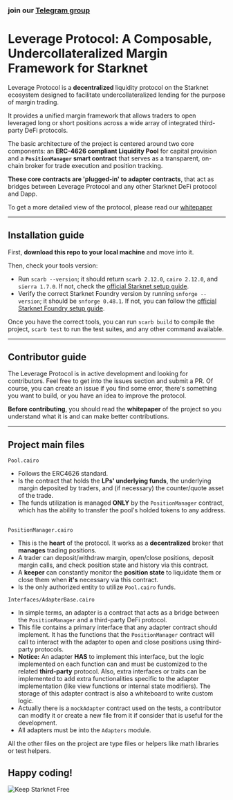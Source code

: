 ### join our [Telegram group](https://t.me/+-RxntJxVjvBlYWVh) 

# Leverage Protocol: A Composable, Undercollateralized Margin Framework for Starknet 

Leverage Protocol is a **decentralized** liquidity protocol on the Starknet ecosystem designed to facilitate undercollateralized lending for the purpose of margin trading. 

It provides a unified margin framework that allows traders to open leveraged long or short positions across a wide array of integrated third-party DeFi protocols. 

The basic architecture of the project is centered around two core components: an **ERC-4626 compliant Liquidity Pool** for capital provision and a **`PositionManager` smart contract** that serves as a transparent, on-chain broker for trade execution and position tracking.

**These core contracts are 'plugged-in' to adapter contracts**, that act as bridges between Leverage Protocol and any other Starknet DeFi protocol and Dapp. 

To get a more detailed view of the protocol, please read our [whitepaper](whitepaper.pdf)


---
## Installation guide
First, **download this repo to your local machine** and move into it.

Then, check your tools version: 
- Run `scarb --version`; it should return `scarb 2.12.0`, `cairo 2.12.0`, and `sierra 1.7.0`. If not, check the [official Starknet setup guide](https://docs.starknet.io/build/quickstart/environment-setup).
- Verify the correct Starknet Foundry version by running `snforge --version`; it should be `snforge 0.48.1`. If not, you can follow the [official Starknet Foundry setup guide](https://foundry-rs.github.io/starknet-foundry/getting-started/installation.html).

Once you have the correct tools, you can run `scarb build` to compile the project, `scarb test` to run the test suites, and any other command available. 


---
## Contributor guide
The Leverage Protocol is in active development and looking for contributors. Feel free to get into the issues section and submit a PR. Of course, you can create an issue if you find some error, there's something you want to build, or you have an idea to improve the protocol. 

**Before contributing**, you should read the **whitepaper** of the project so you understand what it is and can make better contributions. 

---
## Project main files 
`Pool.cairo`
- Follows the ERC4626 standard. 
- Is the contract that holds the **LPs' underlying funds**, the underlying margin deposited by traders, and (if necessary) the counter/quote asset of the trade.
- The funds utilization is managed **ONLY** by the `PositionManager` contract, which has the ability to transfer the pool's holded tokens to any address.  

`PositionManager.cairo`
- This is the **heart** of the protocol. It works as a **decentralized** broker that **manages** trading positions. 
- A trader can deposit/withdraw margin, open/close positions, deposit margin calls, and check position state and history via this contract. 
- A **keeper** can constantly monitor the **position state** to liquidate them or close them when **it's** necessary via this contract. 
- Is the only authorized entity to utilize `Pool.cairo` funds. 

`Interfaces/AdapterBase.cairo`
- In simple terms, an adapter is a contract that acts as a bridge between the `PositionManager` and a third-party DeFi protocol. 
- This file contains a primary interface that any adapter contract should implement. It has the functions that the `PositionManager` contract will call to interact with the adapter to open and close positions using third-party protocols. 
- **Notice:** An adapter **HAS** to implement this interface, but the logic implemented on each function can and must be customized to the related **third-party** protocol. Also, extra interfaces or traits can be implemented to add extra functionalities specific to the adapter implementation (like view functions or internal state modifiers). The storage of this adapter contract is also a whiteboard to write custom logic.
- Actually there is a `mockAdapter` contract used on the tests, a contributor can modify it or create a new file from it if consider that is useful for the development. 
- All adapters must be into the `Adapters` module. 

All the other files on the project are type files or helpers like math libraries or test helpers. 

## Happy coding!
![Keep Starknet Free](https://media.giphy.com/media/v1.Y2lkPTc5MGI3NjExa2RqMnUwaWF2cm02MXp5dGVldzJia3dsZ2JpdGQzZHhscDQ4aXkxbSZlcD12MV9naWZzX3NlYXJjaCZjdD1n/O1AkPwu1MqGokR7IFx/giphy.gif)
